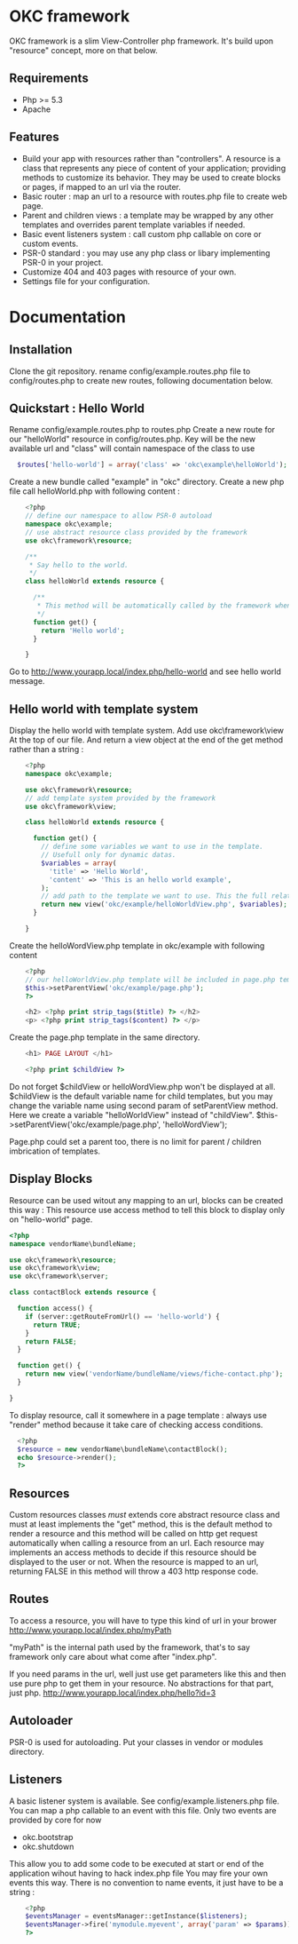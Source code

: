 OKC framework
==============

OKC framework is a slim View-Controller php framework. It's build upon "resource" concept, more on that below.

Requirements
------------
* Php >= 5.3
* Apache

Features
---------
* Build your app with resources rather than "controllers". A resource is a class that represents any piece of content of your application; providing methods to customize its behavior. They may be used to create blocks or pages, if mapped to an url via the router. 
* Basic router : map an url to a resource with routes.php file to create web page. 
* Parent and children views : a template may be wrapped by any other templates and overrides parent template variables if needed.
* Basic event listeners system : call custom php callable on core or custom events.
* PSR-0 standard : you may use any php class or libary implementing PSR-0 in your project.
* Customize 404 and 403 pages with resource of your own.
* Settings file for your configuration.

Documentation
==============

Installation
-------------

Clone the git repository.
rename config/example.routes.php file to config/routes.php to create new routes, following documentation below.


Quickstart : Hello World
------------------------

Rename config/example.routes.php to routes.php
Create a new route for our "helloWorld" resource in config/routes.php. Key will be the new available url and "class" will contain namespace of the class to use

```php
  $routes['hello-world'] = array('class' => 'okc\example\helloWorld');
```

Create a new bundle called "example" in "okc" directory.
Create a new php file call helloWorld.php with following content :

```php
    <?php
    // define our namespace to allow PSR-0 autoload
    namespace okc\example;
    // use abstract resource class provided by the framework
    use okc\framework\resource;

    /**
     * Say hello to the world.
     */
    class helloWorld extends resource {

      /**
       * This method will be automatically called by the framework when visiting "hello-world" url.
       */
      function get() {
        return 'Hello world';
      }

    }
```

Go to http://www.yourapp.local/index.php/hello-world and see hello world message.


Hello world with template system
--------------------------------

Display the hello world with template system. Add
    use okc\framework\view
At the top of our file. And return a view object at the end of the get method rather than a string :

```php
    <?php
    namespace okc\example;

    use okc\framework\resource;
    // add template system provided by the framework
    use okc\framework\view;

    class helloWorld extends resource {

      function get() {
        // define some variables we want to use in the template.
        // Usefull only for dynamic datas.
        $variables = array(
          'title' => 'Hello World',
          'content' => 'This is an hello world example',
        );
        // add path to the template we want to use. This the full relative path.
        return new view('okc/example/helloWorldView.php', $variables);
      }

    }
```

Create the helloWordView.php template in okc/example with following content

```php
    <?php
    // our helloWorldView.php template will be included in page.php template adding this line :
    $this->setParentView('okc/example/page.php');
    ?>

    <h2> <?php print strip_tags($title) ?> </h2>
    <p> <?php print strip_tags($content) ?> </p>
```
Create the page.php template in the same directory.

```php
    <h1> PAGE LAYOUT </h1>

    <?php print $childView ?>
```

Do not forget $childView or helloWordView.php won't be displayed at all.
$childView is the default variable name for child templates, but you may change the variable name using second param of setParentView method. Here we create a variable "helloWorldView" instead of "childView".
    $this->setParentView('okc/example/page.php', 'helloWordView');

Page.php could set a parent too, there is no limit for parent / children imbrication of templates.

Display Blocks
--------------

Resource can be used witout any mapping to an url, blocks can be created this way :
This resource use access method to tell this block to display only on "hello-world" page.

```php
<?php
namespace vendorName\bundleName;

use okc\framework\resource;
use okc\framework\view;
use okc\framework\server;

class contactBlock extends resource {

  function access() {
    if (server::getRouteFromUrl() == 'hello-world') {
      return TRUE;
    }
    return FALSE;
  }

  function get() {
    return new view('vendorName/bundleName/views/fiche-contact.php');
  }

}
```

To display resource, call it somewhere in a page template :
always use "render" method because it take care of checking access conditions.

```php
  <?php 
  $resource = new vendorName\bundleName\contactBlock(); 
  echo $resource->render();
  ?>
```

Resources
---------

Custom resources classes *must* extends core abstract resource class and must at least implements the "get" method,
this is the default method to render a resource and this method will be called on http get request automatically when calling a resource from an url.
Each resource may implements an access methods to decide if this resource should be displayed to the user or not. When the resource is mapped to an url, returning FALSE in this method will throw a 403 http response code.

Routes
------

To access a resource, you will have to type this kind of url in your brower
http://www.yourapp.local/index.php/myPath

"myPath" is the internal path used by the framework, that's to say framework only care about what come after "index.php".

If you need params in the url, well just use get parameters like this and then use pure php to get them in your resource. No abstractions for that part, just php.
http://www.yourapp.local/index.php/hello?id=3

Autoloader
------------

PSR-0 is used for autoloading. Put your classes in vendor or modules directory.

Listeners
---------

A basic listener system is available. See config/example.listeners.php file.
You can map a php callable to an event with this file. Only two events are provided by core for now
* okc.bootstrap
* okc.shutdown

This allow you to add some code to be executed at start or end of the application wihout having to hack index.php file
You may fire your own events this way. There is no convention to name events, it just have to be a string :

```php
    <?php
    $eventsManager = eventsManager::getInstance($listeners);
    $eventsManager->fire('mymodule.myevent', array('param' => $params));
    ?>
```

